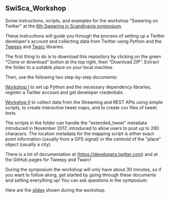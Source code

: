 
## SwiSca_Workshop

Some instructions, scripts, and examples for the workshop "Swearing on Twitter" at the [6th Swearing in Scandinavia symposium](https://swisca.wixsite.com/swisca6).

These instructions will guide you through the process of setting up a Twitter developer's account and collecting data from Twitter using Python and the [Tweepy](https://github.com/tweepy/tweepy) and [Twarc](https://github.com/DocNow/twarc) libraries.

The first thing to do is to download this repository by clicking on the green "Clone or download" button at the top right, then "Download ZIP". Extract the folder to a suitable place on your local machine.

Then, use the following two step-by-step documents:

[Workshop I](https://stcoats.github.io/SwiSca1.html) to set up Python and the necessary dependency libraries, register a Twitter account and get developer credentials.

[Workshop II](https://stcoats.github.io/SwiSca2.html) to collect data from the Streaming and REST APIs using simple scripts, to create interactive tweet maps, and to create csv files of tweet texts.

The scripts in the folder can handle the "extended_tweet" metadata introduced in November 2017, introduced to allow users to post up to 280 characers. The location metadata for the mapping script is either exact point information (usually from a GPS signal) or the centroid of the "place" object (usually a city). 

There is a lot of documentation at (https://developers.twitter.com) and at the GitHub pages for Tweepy and Twarc!

During the symposium the workshop will only have about 30 minutes, so if you want to follow along, get started by going through these documents and setting everything up! You can ask questions in the symposium.

Here are the [slides](http://cc.oulu.fi/~scoats/SwiSca_Workshop.slides.html#/) shown during the workshop.

